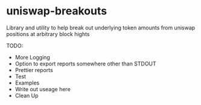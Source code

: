 # uniswap-breakouts
Library and utility to help break out underlying token amounts from uniswap positions at arbitrary block hights

TODO:
 - More Logging
 - Option to export reports somewhere other than STDOUT
 - Prettier reports
 - Test
 - Examples
 - Write out useage here
 - Clean Up
